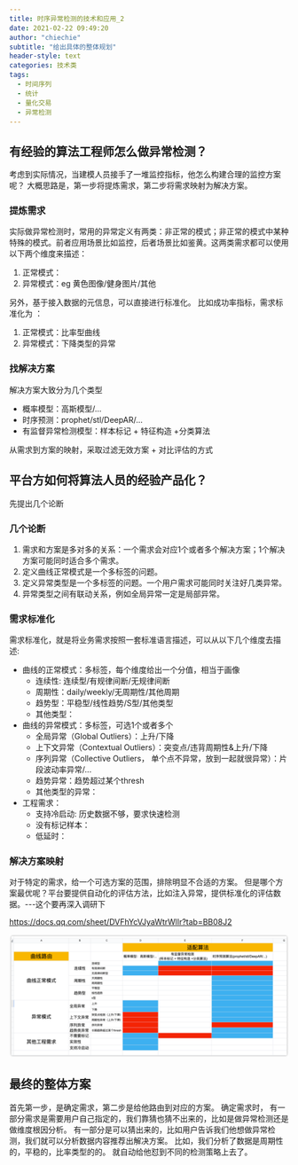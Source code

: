 ```yaml
---
title: 时序异常检测的技术和应用_2
date: 2021-02-22 09:49:20
author: "chiechie"
subtitle: "给出具体的整体规划"
header-style: text
categories: 技术类
tags:
  - 时间序列
  - 统计
  - 量化交易
  - 异常检测
---
```


## 有经验的算法工程师怎么做异常检测？
考虑到实际情况，当建模人员接手了一堆监控指标，他怎么构建合理的监控方案呢？
大概思路是，第一步将提炼需求，第二步将需求映射为解决方案。

### 提炼需求
实际做异常检测时，常用的异常定义有两类：非正常的模式；非正常的模式中某种特殊的模式。前者应用场景比如监控，后者场景比如鉴黄。这两类需求都可以使用以下两个维度来描述：
1. 正常模式：
2. 异常模式：eg 黄色图像/健身图片/其他

另外，基于接入数据的元信息，可以直接进行标准化。
比如成功率指标，需求标准化为 ：

1. 正常模式：比率型曲线
2. 异常模式：下降类型的异常

### 找解决方案

解决方案大致分为几个类型
- 概率模型：高斯模型/...
- 时序预测：prophet/stl/DeepAR/...
- 有监督异常检测模型：样本标记 + 特征构造 +分类算法

从需求到方案的映射，采取过滤无效方案 + 对比评估的方式


## 平台方如何将算法人员的经验产品化？
先提出几个论断

### 几个论断

1. 需求和方案是多对多的关系：一个需求会对应1个或者多个解决方案；1个解决方案可能同时适合多个需求。
2. 定义曲线正常模式是一个多标签的问题。
3. 定义异常类型是一个多标签的问题。一个用户需求可能同时关注好几类异常。
4. 异常类型之间有联动关系，例如全局异常一定是局部异常。



### 需求标准化

需求标准化，就是将业务需求按照一套标准语言描述，可以从以下几个维度去描述:

- 曲线的正常模式：多标签，每个维度给出一个分值，相当于画像
  - 连续性: 连续型/有规律间断/无规律间断
  - 周期性：daily/weekly/无周期性/其他周期
  - 趋势型：平稳型/线性趋势/S型/其他类型
  - 其他类型：
- 曲线的异常模式：多标签，可选1个或者多个
  - 全局异常（Global Outliers）：上升/下降
  - 上下文异常（Contextual Outliers）：突变点/违背周期性&上升/下降
  - 序列异常（Collective Outliers， 单个点不异常，放到一起就很异常）：片段波动率异常/...
  - 趋势异常：趋势超过某个thresh
  - 其他类型的异常：
- 工程需求：
  - 支持冷启动: 历史数据不够，要求快速检测
  - 没有标记样本：
  - 低延时：


### 解决方案映射

对于特定的需求，给一个可选方案的范围，排除明显不合适的方案。
但是哪个方案最优呢？平台要提供自动化的评估方法，比如注入异常，提供标准化的评估数据。---这个要再深入调研下

https://docs.qq.com/sheet/DVFhYcVJyaWtrWllr?tab=BB08J2

![curve_adapter.png](/images/curve_adapter.png)


## 最终的整体方案
首先第一步，是确定需求，第二步是给他路由到对应的方案。
确定需求时，
有一部分需求是需要用户自己指定的，我们靠猜也猜不出来的，比如是做异常检测还是做维度根因分析。
有一部分是可以猜出来的，比如用户告诉我们他想做异常检测，我们就可以分析数据内容推荐出解决方案。
比如，我们分析了数据是周期性的，平稳的，比率类型的的。
就自动给他怼到不同的检测策略上去了。



